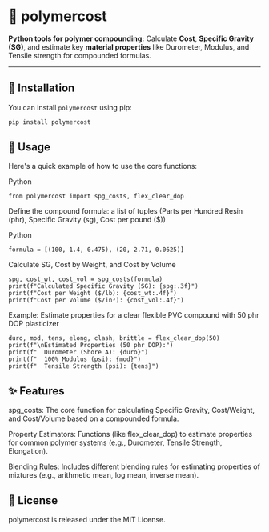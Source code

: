 # 🧪 polymercost

**Python tools for polymer compounding:** Calculate **Cost**, **Specific Gravity (SG)**, and estimate key **material properties** like Durometer, Modulus, and Tensile strength for compounded formulas.

---

## 💾 Installation

You can install `polymercost` using pip:

```bash
pip install polymercost
```

## 🚀 Usage
Here's a quick example of how to use the core functions:

Python
```
from polymercost import spg_costs, flex_clear_dop
```

 Define the compound formula: a list of tuples (Parts per Hundred Resin (phr), Specific Gravity (sg), Cost per pound ($))

Python
```
formula = [(100, 1.4, 0.475), (20, 2.71, 0.0625)]
```

 Calculate SG, Cost by Weight, and Cost by Volume
```
spg, cost_wt, cost_vol = spg_costs(formula)
print(f"Calculated Specific Gravity (SG): {spg:.3f}")
print(f"Cost per Weight ($/lb): {cost_wt:.4f}")
print(f"Cost per Volume ($/in³): {cost_vol:.4f}")
```

Example: Estimate properties for a clear flexible PVC compound with 50 phr DOP plasticizer

```
duro, mod, tens, elong, clash, brittle = flex_clear_dop(50)
print(f"\nEstimated Properties (50 phr DOP):")
print(f"  Durometer (Shore A): {duro}")
print(f"  100% Modulus (psi): {mod}")
print(f"  Tensile Strength (psi): {tens}")
```

## ✨ Features
spg_costs: The core function for calculating Specific Gravity, Cost/Weight, and Cost/Volume based on a compounded formula.

Property Estimators: Functions (like flex_clear_dop) to estimate properties for common polymer systems (e.g., Durometer, Tensile Strength, Elongation).

Blending Rules: Includes different blending rules for estimating properties of mixtures (e.g., arithmetic mean, log mean, inverse mean).

## 📝 License
polymercost is released under the MIT License.